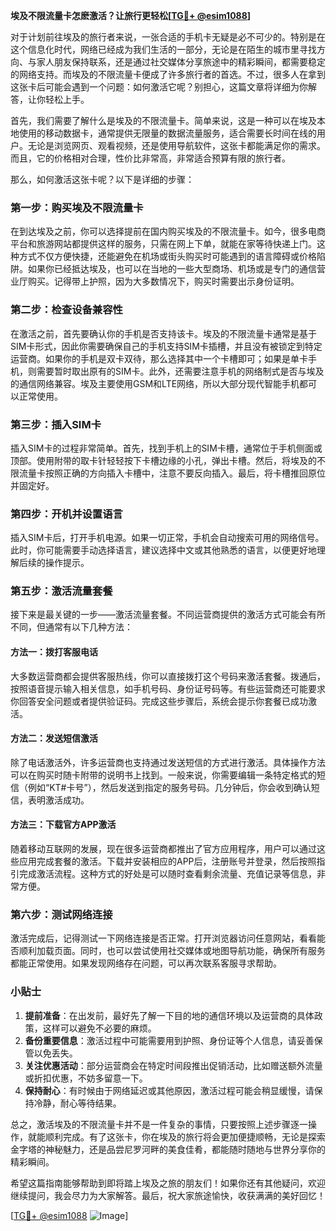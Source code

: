 **埃及不限流量卡怎麽激活？让旅行更轻松[[TG💪+ @esim1088](https://t.me/s/esim1088)]**

对于计划前往埃及的旅行者来说，一张合适的手机卡无疑是必不可少的。特别是在这个信息化时代，网络已经成为我们生活的一部分，无论是在陌生的城市里寻找方向、与家人朋友保持联系，还是通过社交媒体分享旅途中的精彩瞬间，都需要稳定的网络支持。而埃及的不限流量卡便成了许多旅行者的首选。不过，很多人在拿到这张卡后可能会遇到一个问题：如何激活它呢？别担心，这篇文章将详细为你解答，让你轻松上手。

首先，我们需要了解什么是埃及的不限流量卡。简单来说，这是一种可以在埃及本地使用的移动数据卡，通常提供无限量的数据流量服务，适合需要长时间在线的用户。无论是浏览网页、观看视频，还是使用导航软件，这张卡都能满足你的需求。而且，它的价格相对合理，性价比非常高，非常适合预算有限的旅行者。

那么，如何激活这张卡呢？以下是详细的步骤：

### 第一步：购买埃及不限流量卡

在到达埃及之前，你可以选择提前在国内购买埃及的不限流量卡。如今，很多电商平台和旅游网站都提供这样的服务，只需在网上下单，就能在家等待快递上门。这种方式不仅方便快捷，还能避免在机场或街头购买时可能遇到的语言障碍或价格陷阱。如果你已经抵达埃及，也可以在当地的一些大型商场、机场或是专门的通信营业厅购买。记得带上护照，因为大多数情况下，购买时需要出示身份证明。

### 第二步：检查设备兼容性

在激活之前，首先要确认你的手机是否支持该卡。埃及的不限流量卡通常是基于SIM卡形式，因此你需要确保自己的手机支持SIM卡插槽，并且没有被锁定到特定运营商。如果你的手机是双卡双待，那么选择其中一个卡槽即可；如果是单卡手机，则需要暂时取出原有的SIM卡。此外，还需要注意手机的网络制式是否与埃及的通信网络兼容。埃及主要使用GSM和LTE网络，所以大部分现代智能手机都可以正常使用。

### 第三步：插入SIM卡

插入SIM卡的过程非常简单。首先，找到手机上的SIM卡槽，通常位于手机侧面或顶部。使用附带的取卡针轻轻按下卡槽边缘的小孔，弹出卡槽。然后，将埃及的不限流量卡按照正确的方向插入卡槽中，注意不要反向插入。最后，将卡槽推回原位并固定好。

### 第四步：开机并设置语言

插入SIM卡后，打开手机电源。如果一切正常，手机会自动搜索可用的网络信号。此时，你可能需要手动选择语言，建议选择中文或其他熟悉的语言，以便更好地理解后续的操作提示。

### 第五步：激活流量套餐

接下来是最关键的一步——激活流量套餐。不同运营商提供的激活方式可能会有所不同，但通常有以下几种方法：

#### 方法一：拨打客服电话
大多数运营商都会提供客服热线，你可以直接拨打这个号码来激活套餐。拨通后，按照语音提示输入相关信息，如手机号码、身份证号码等。有些运营商还可能要求你回答安全问题或者提供验证码。完成这些步骤后，系统会提示你套餐已成功激活。

#### 方法二：发送短信激活
除了电话激活外，许多运营商也支持通过发送短信的方式进行激活。具体操作方法可以在购买时随卡附带的说明书上找到。一般来说，你需要编辑一条特定格式的短信（例如“KT#卡号”），然后发送到指定的服务号码。几分钟后，你会收到确认短信，表明激活成功。

#### 方法三：下载官方APP激活
随着移动互联网的发展，现在很多运营商都推出了官方应用程序，用户可以通过这些应用完成套餐的激活。下载并安装相应的APP后，注册账号并登录，然后按照指引完成激活流程。这种方式的好处是可以随时查看剩余流量、充值记录等信息，非常方便。

### 第六步：测试网络连接

激活完成后，记得测试一下网络连接是否正常。打开浏览器访问任意网站，看看能否顺利加载页面。同时，也可以尝试使用社交媒体或地图导航功能，确保所有服务都能正常使用。如果发现网络存在问题，可以再次联系客服寻求帮助。

### 小贴士

1. **提前准备**：在出发前，最好先了解一下目的地的通信环境以及运营商的具体政策，这样可以避免不必要的麻烦。
2. **备份重要信息**：激活过程中可能需要用到护照、身份证等个人信息，请妥善保管以免丢失。
3. **关注优惠活动**：部分运营商会在特定时间段推出促销活动，比如赠送额外流量或折扣优惠，不妨多留意一下。
4. **保持耐心**：有时候由于网络延迟或其他原因，激活过程可能会稍显缓慢，请保持冷静，耐心等待结果。

总之，激活埃及的不限流量卡并不是一件复杂的事情，只要按照上述步骤逐一操作，就能顺利完成。有了这张卡，你在埃及的旅行将会更加便捷顺畅，无论是探索金字塔的神秘魅力，还是品尝尼罗河畔的美食佳肴，都能随时随地与世界分享你的精彩瞬间。

希望这篇指南能够帮助到即将踏上埃及之旅的朋友们！如果你还有其他疑问，欢迎继续提问，我会尽力为大家解答。最后，祝大家旅途愉快，收获满满的美好回忆！

[[TG💪+ @esim1088](https://t.me/s/esim1088) ![Image](https://i.postimg.cc/4NQfJmqS/Snipaste-2025-05-13-00-14-12.png)]